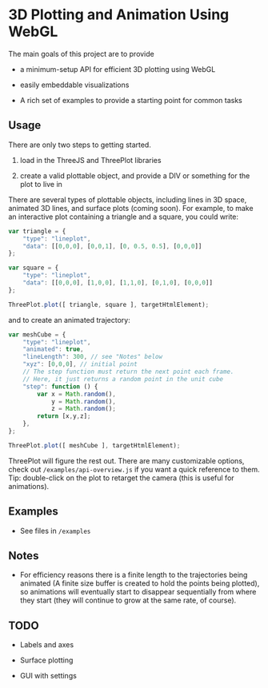 3D Plotting and Animation Using WebGL
======================================

The main goals of this project are to provide

* a minimum-setup API for efficient 3D plotting using WebGL

* easily embeddable visualizations

* A rich set of examples to provide a starting point for common tasks

Usage
------

There are only two steps to getting started.

1. load in the ThreeJS and ThreePlot libraries

2. create a valid plottable object, and provide a DIV or something for the plot to live in

There are several types of plottable objects, including lines in 3D space, animated 3D lines, and surface plots (coming soon). For example, to make an interactive plot containing a triangle and a square, you could write:

```js
var triangle = {
    "type": "lineplot",
    "data": [[0,0,0], [0,0,1], [0, 0.5, 0.5], [0,0,0]]
};

var square = {
    "type": "lineplot",
    "data": [[0,0,0], [1,0,0], [1,1,0], [0,1,0], [0,0,0]]
};

ThreePlot.plot([ triangle, square ], targetHtmlElement);
```

and to create an animated trajectory:

```js
var meshCube = {
    "type": "lineplot",
    "animated": true,
    "lineLength": 300, // see "Notes" below
    "xyz": [0,0,0], // initial point
    // The step function must return the next point each frame.
    // Here, it just returns a random point in the unit cube
    "step": function () {
        var x = Math.random(),
            y = Math.random(),
            z = Math.random();
        return [x,y,z];
    },
};

ThreePlot.plot([ meshCube ], targetHtmlElement);
```

ThreePlot will figure the rest out. There are many customizable options, check out `/examples/api-overview.js` if you want a quick reference to them. Tip: double-click on the plot to retarget the camera (this is useful for animations).

Examples
---------

* See files in `/examples`

Notes
------

* For efficiency reasons there is a finite length to the trajectories being animated (A finite size buffer is created to hold the points being plotted), so animations will eventually start to disappear sequentially from where they start (they will continue to grow at the same rate, of course).

TODO
-----

* Labels and axes

* Surface plotting

* GUI with settings
